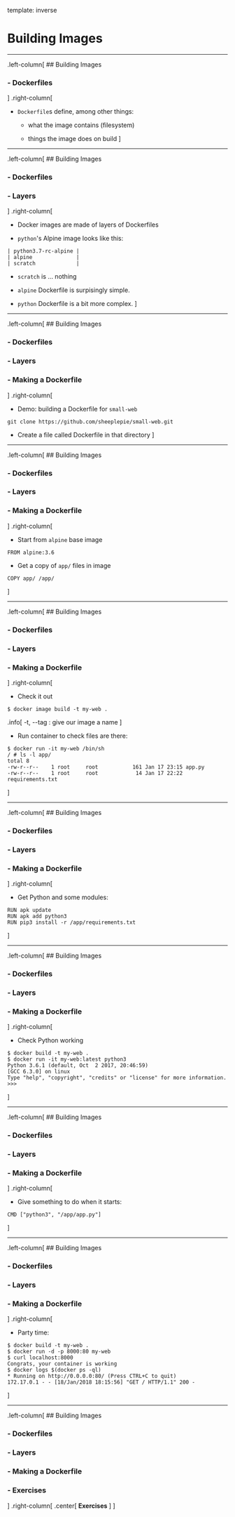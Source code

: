 template: inverse
# Building Images

---

.left-column[
    ## Building Images
### - Dockerfiles
]
.right-column[
* `Dockerfile`s define, among other things:

    - what the image contains (filesystem)

    - things the image does on build
]

---

.left-column[
    ## Building Images
### - Dockerfiles
### - Layers
]
.right-column[
* Docker images are made of layers of Dockerfiles

* `python`'s Alpine image looks like this:

```
| python3.7-rc-alpine |
| alpine              |
| scratch             |
```

* `scratch` is ... nothing

* `alpine` Dockerfile is surpisingly simple.

* `python` Dockerfile is a bit more complex.
]

---

.left-column[
    ## Building Images
### - Dockerfiles
### - Layers
### - Making a Dockerfile
]
.right-column[
* Demo: building a Dockerfile for `small-web`

```
git clone https://github.com/sheeplepie/small-web.git
```

* Create a file called Dockerfile in that directory
]

---

.left-column[
    ## Building Images
### - Dockerfiles
### - Layers
### - Making a Dockerfile
]
.right-column[
* Start from `alpine` base image

```
FROM alpine:3.6
```

* Get a copy of `app/` files in image 

```
COPY app/ /app/
```
]

---

.left-column[
    ## Building Images
### - Dockerfiles
### - Layers
### - Making a Dockerfile
]
.right-column[
* Check it out

```
$ docker image build -t my-web .
```

.info[
-t, --tag : give our image a name
]

* Run container to check files are there:

```
$ docker run -it my-web /bin/sh
/ # ls -l app/
total 8
-rw-r--r--    1 root     root           161 Jan 17 23:15 app.py
-rw-r--r--    1 root     root            14 Jan 17 22:22 requirements.txt
```
]

---

.left-column[
    ## Building Images
### - Dockerfiles
### - Layers
### - Making a Dockerfile
]
.right-column[

* Get Python and some modules:

```
RUN apk update
RUN apk add python3
RUN pip3 install -r /app/requirements.txt
```
]

---

.left-column[
    ## Building Images
### - Dockerfiles
### - Layers
### - Making a Dockerfile
]
.right-column[

* Check Python working

```
$ docker build -t my-web .
$ docker run -it my-web:latest python3
Python 3.6.1 (default, Oct  2 2017, 20:46:59) 
[GCC 6.3.0] on linux
Type "help", "copyright", "credits" or "license" for more information.
>>>
```

]

---

.left-column[
    ## Building Images
### - Dockerfiles
### - Layers
### - Making a Dockerfile
]
.right-column[

* Give something to do when it starts:

```
CMD ["python3", "/app/app.py"]
```

]

---

.left-column[
    ## Building Images
### - Dockerfiles
### - Layers
### - Making a Dockerfile
]
.right-column[

* Party time:

```
$ docker build -t my-web .
$ docker run -d -p 8000:80 my-web
$ curl localhost:8000
Congrats, your container is working
$ docker logs $(docker ps -ql)
* Running on http://0.0.0.0:80/ (Press CTRL+C to quit)
172.17.0.1 - - [18/Jan/2018 18:15:56] "GET / HTTP/1.1" 200 -
```
]

---

.left-column[
    ## Building Images
### - Dockerfiles
### - Layers
### - Making a Dockerfile
### - Exercises
]
.right-column[
.center[
**Exercises**
]
]
